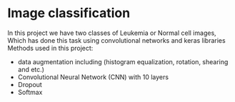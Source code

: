 # Image classification
In this project we have two classes of Leukemia or Normal cell images, Which has done this task using convolutional networks and keras libraries Methods used in this project:
* data augmentation including (histogram equalization, rotation, shearing and etc.) 
* Convolutional Neural Network (CNN) with 10 layers
* Dropout
* Softmax

